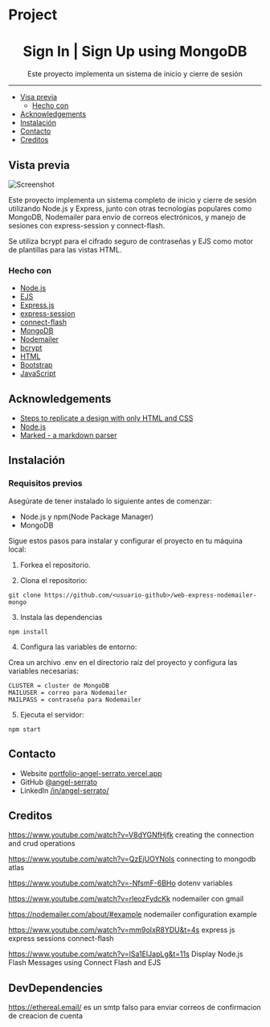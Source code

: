 # Project

<h1 align="center">Sign In | Sign Up using MongoDB</h1>

<div align="center">Este proyecto implementa un sistema de inicio y cierre de sesión</div>

<!-- <div align="center">
  <h3>
    <a href="#">
      Demo
    </a>
    <span>|</span>
    <a href="#">
      Video
    </a>
  </h3>
</div> -->

---

- [Visa previa](#overview)
  - [Hecho con](#built-with)
- [Acknowledgements](#acknowledgements)
- [Instalación](#acknowledgements)
- [Contacto](#contact)
- [Creditos](#credits)

## Vista previa

![Screenshot](https://github.com/angel-serrato/web-express-nodemailer-mongo/assets/155343972/1f808c27-e9ac-481e-bcb7-5e7bf91f84bf)

Este proyecto implementa un sistema completo de inicio y cierre de sesión utilizando Node.js y Express, junto con otras tecnologías populares como MongoDB, Nodemailer para envío de correos electrónicos, y manejo de sesiones con express-session y connect-flash.

Se utiliza bcrypt para el cifrado seguro de contraseñas y EJS como motor de plantillas para las vistas HTML.

### Hecho con

- [Node.js](https://nodejs.org/en)
- [EJS](https://www.npmjs.com/package/ejs)
- [Express.js](https://expressjs.com/)
- [express-session](https://www.npmjs.com/package/express-session)
- [connect-flash](https://www.npmjs.com/package/connect-flash)
- [MongoDB](https://www.mongodb.com/)
- [Nodemailer](https://nodemailer.com/)
- [bcrypt](https://www.npmjs.com/package/bcrypt)
- [HTML](https://developer.mozilla.org/en-US/docs/Web/HTML)
- [Bootstrap](https://developer.mozilla.org/en-US/docs/Web/CSS)
- [JavaScript](https://developer.mozilla.org/en-US/docs/Web/javascript)

## Acknowledgements

- [Steps to replicate a design with only HTML and CSS](https://devchallenges-blogs.web.app/how-to-replicate-design/)
- [Node.js](https://nodejs.org/)
- [Marked - a markdown parser](https://github.com/chjj/marked)

## Instalación

### Requisitos previos

Asegúrate de tener instalado lo siguiente antes de comenzar:

- Node.js y npm(Node Package Manager)
- MongoDB

Sigue estos pasos para instalar y configurar el proyecto en tu máquina local:

1. Forkea el repositorio.

2. Clona el repositorio:

```console
git clone https://github.com/<usuario-github>/web-express-nodemailer-mongo
```

3. Instala las dependencias

```console
npm install
```

4. Configura las variables de entorno: 

Crea un archivo .env en el directorio raíz del proyecto y configura las variables necesarias:

```console
CLUSTER = cluster de MongoDB
MAILUSER = correo para Nodemailer
MAILPASS = contraseña para Nodemailer
```

5. Ejecuta el servidor:

```console
npm start
```

## Contacto

- Website [portfolio-angel-serrato.vercel.app](https://portfolio-angel-serrato.vercel.app/)
- GitHub [@angel-serrato](https://github.com/angel-serrato)
- LinkedIn [/in/angel-serrato/](https://www.linkedin.com/in/angel-serrato/)

## Creditos

https://www.youtube.com/watch?v=V8dYGNfHjfk creating the connection and crud operations

https://www.youtube.com/watch?v=QzEjUOYNoIs connecting to mongodb atlas

https://www.youtube.com/watch?v=-NfsmF-6BHo dotenv variables

https://www.youtube.com/watch?v=rleozFydcKk nodemailer con gmail

https://nodemailer.com/about/#example nodemailer configuration example

https://www.youtube.com/watch?v=mm9oIxR8YDU&t=4s express js express sessions connect-flash

https://www.youtube.com/watch?v=lSa1EIJapLg&t=11s Display Node.js Flash Messages using Connect Flash and EJS

## DevDependencies

https://ethereal.email/ es un smtp falso para enviar correos de confirmacion de creacion de cuenta 
